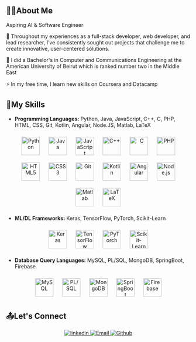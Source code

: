 ## 👩‍💻About Me
Aspiring AI & Software Engineer

🌱 Throughout my experiences as a full-stack developer, web developer, and lead researcher, I’ve consistently sought out projects that challenge me to create innovative, user-centered solutions.

📜 I did a Bachelor's in Computer and Communications Engineering at the American University of Beirut which is ranked number two in the Middle East

⚡ In my free time, I learn new skills on Coursera and Datacamp 

## :open_file_folder:My Skills
- **Programming Languages:** Python, Java, JavaScript, C++, C, PHP, HTML, CSS, Git, Kotlin, Angular, Node.JS, Matlab, LaTeX

<div align="center">
  <img style="margin: 10px" src="https://profilinator.rishav.dev/skills-assets/python-original.svg" alt="Python" height="50" />
  <img style="margin: 10px" src="https://profilinator.rishav.dev/skills-assets/java-original-wordmark.svg" alt="Java" height="50" />
  <img style="margin: 10px" src="https://profilinator.rishav.dev/skills-assets/javascript-original.svg" alt="JavaScript" height="50" />
  <img style="margin: 10px" src="https://profilinator.rishav.dev/skills-assets/cplusplus-original.svg" alt="C++" height="50" />
  <img style="margin: 10px" src="https://profilinator.rishav.dev/skills-assets/c-original.svg" alt="C" height="50" />
  <img style="margin: 10px" src="https://profilinator.rishav.dev/skills-assets/php-original.svg" alt="PHP" height="50" />
  <img style="margin: 10px" src="https://profilinator.rishav.dev/skills-assets/html5-original-wordmark.svg" alt="HTML5" height="50" />
  <img style="margin: 10px" src="https://profilinator.rishav.dev/skills-assets/css3-original-wordmark.svg" alt="CSS3" height="50" />
  <img style="margin: 10px" src="https://profilinator.rishav.dev/skills-assets/git-scm-icon.svg" alt="Git" height="50" />
  <img style="margin: 10px" src="https://upload.wikimedia.org/wikipedia/commons/0/06/Kotlin_Icon.svg" alt="Kotlin" height="50" />
  <img style="margin: 10px" src="https://profilinator.rishav.dev/skills-assets/angularjs-original.svg" alt="Angular" height="50" />
  <img style="margin: 10px" src="https://profilinator.rishav.dev/skills-assets/nodejs-original-wordmark.svg" alt="Node.js" height="50" />
  <img style="margin: 10px" src="https://upload.wikimedia.org/wikipedia/commons/2/21/Matlab_Logo.png" alt="Matlab" height="50" />
  <img style="margin: 10px" src="https://profilinator.rishav.dev/skills-assets/latex.png" alt="LaTeX" height="50" />
</div>



- **ML/DL Frameworks:** Keras, TensorFlow, PyTorch, Scikit-Learn

<div align="center">
  <img style="margin: 10px" src="https://profilinator.rishav.dev/skills-assets/keras.png" alt="Keras" height="50" />
  <img style="margin: 10px" src="https://profilinator.rishav.dev/skills-assets/tensorflow-icon.svg" alt="TensorFlow" height="50" />
  <img style="margin: 10px" src="https://profilinator.rishav.dev/skills-assets/pytorch-icon.svg" alt="PyTorch" height="50" />
  <img style="margin: 10px" src="https://upload.wikimedia.org/wikipedia/commons/0/05/Scikit_learn_logo_small.svg" alt="Scikit-Learn" height="50" />
</div>

- **Database Query Languages:** MySQL, PL/SQL, MongoDB, SpringBoot, Firebase

<div align="center">
  <img style="margin: 10px" src="https://profilinator.rishav.dev/skills-assets/mysql-original-wordmark.svg" alt="MySQL" height="50" />
  <img style="margin: 10px" src="https://upload.wikimedia.org/wikipedia/commons/1/1c/Pl_Sql_Logo.svg" alt="PL/SQL" height="50" />
  <img style="margin: 10px" src="https://profilinator.rishav.dev/skills-assets/mongodb-original-wordmark.svg" alt="MongoDB" height="50" />
  <img style="margin: 10px" src="https://upload.wikimedia.org/wikipedia/commons/4/44/Spring_Framework_Logo_2018.svg" alt="SpringBoot" height="50" />
  <img style="margin: 10px" src="https://profilinator.rishav.dev/skills-assets/firebase.png" alt="Firebase" height="50" />
</div>


## :outbox_tray:Let's Connect
<div align="center">
  <a href="https://linkedin.com/in/nour-kanaann" target="_blank">
<img src=https://img.shields.io/badge/linkedin-%231E77B5.svg?&style=for-the-badge&logo=linkedin&logoColor=white alt=linkedin style="margin-bottom: 5px;" />
</a>
  <a href="mailto:nourfk15@gmail.com" target="_blank">
    <img alt="Email" src="https://img.shields.io/static/v1?label=Mail&message=nourfk15@gmail.com&style=for-the-badge&color=red&logo=gmail&cacheSeconds=3600&link=mailto:nourfk15@gmail.com" />
  </a>
  <a href="https://github.com/nourk-code" target="_blank">
    <img alt="Github" src="https://img.shields.io/static/v1?label=GitHub&message=nourk-code&style=for-the-badge&color=black&logo=github&cacheSeconds=3600&link=https://github.com/nourk-code" />
  </a>
</div>

<br/>  

